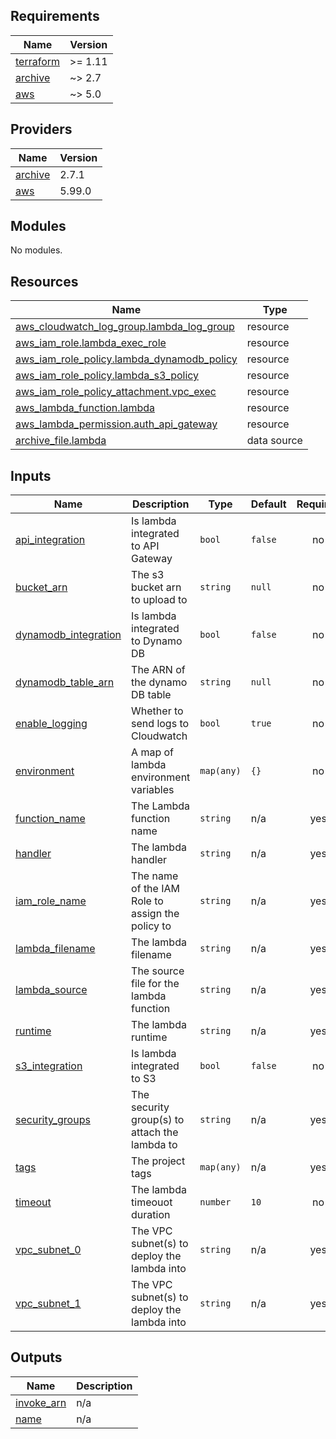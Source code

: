 <!-- BEGIN_TF_DOCS -->
## Requirements

| Name | Version |
|------|---------|
| <a name="requirement_terraform"></a> [terraform](#requirement\_terraform) | >= 1.11 |
| <a name="requirement_archive"></a> [archive](#requirement\_archive) | ~> 2.7 |
| <a name="requirement_aws"></a> [aws](#requirement\_aws) | ~> 5.0 |

## Providers

| Name | Version |
|------|---------|
| <a name="provider_archive"></a> [archive](#provider\_archive) | 2.7.1 |
| <a name="provider_aws"></a> [aws](#provider\_aws) | 5.99.0 |

## Modules

No modules.

## Resources

| Name | Type |
|------|------|
| [aws_cloudwatch_log_group.lambda_log_group](https://registry.terraform.io/providers/hashicorp/aws/latest/docs/resources/cloudwatch_log_group) | resource |
| [aws_iam_role.lambda_exec_role](https://registry.terraform.io/providers/hashicorp/aws/latest/docs/resources/iam_role) | resource |
| [aws_iam_role_policy.lambda_dynamodb_policy](https://registry.terraform.io/providers/hashicorp/aws/latest/docs/resources/iam_role_policy) | resource |
| [aws_iam_role_policy.lambda_s3_policy](https://registry.terraform.io/providers/hashicorp/aws/latest/docs/resources/iam_role_policy) | resource |
| [aws_iam_role_policy_attachment.vpc_exec](https://registry.terraform.io/providers/hashicorp/aws/latest/docs/resources/iam_role_policy_attachment) | resource |
| [aws_lambda_function.lambda](https://registry.terraform.io/providers/hashicorp/aws/latest/docs/resources/lambda_function) | resource |
| [aws_lambda_permission.auth_api_gateway](https://registry.terraform.io/providers/hashicorp/aws/latest/docs/resources/lambda_permission) | resource |
| [archive_file.lambda](https://registry.terraform.io/providers/hashicorp/archive/latest/docs/data-sources/file) | data source |

## Inputs

| Name | Description | Type | Default | Required |
|------|-------------|------|---------|:--------:|
| <a name="input_api_integration"></a> [api\_integration](#input\_api\_integration) | Is lambda integrated to API Gateway | `bool` | `false` | no |
| <a name="input_bucket_arn"></a> [bucket\_arn](#input\_bucket\_arn) | The s3 bucket arn to upload to | `string` | `null` | no |
| <a name="input_dynamodb_integration"></a> [dynamodb\_integration](#input\_dynamodb\_integration) | Is lambda integrated to Dynamo DB | `bool` | `false` | no |
| <a name="input_dynamodb_table_arn"></a> [dynamodb\_table\_arn](#input\_dynamodb\_table\_arn) | The ARN of the dynamo DB table | `string` | `null` | no |
| <a name="input_enable_logging"></a> [enable\_logging](#input\_enable\_logging) | Whether to send logs to Cloudwatch | `bool` | `true` | no |
| <a name="input_environment"></a> [environment](#input\_environment) | A map of lambda environment variables | `map(any)` | `{}` | no |
| <a name="input_function_name"></a> [function\_name](#input\_function\_name) | The Lambda function name | `string` | n/a | yes |
| <a name="input_handler"></a> [handler](#input\_handler) | The lambda handler | `string` | n/a | yes |
| <a name="input_iam_role_name"></a> [iam\_role\_name](#input\_iam\_role\_name) | The name of the IAM Role to assign the policy to | `string` | n/a | yes |
| <a name="input_lambda_filename"></a> [lambda\_filename](#input\_lambda\_filename) | The lambda filename | `string` | n/a | yes |
| <a name="input_lambda_source"></a> [lambda\_source](#input\_lambda\_source) | The source file for the lambda function | `string` | n/a | yes |
| <a name="input_runtime"></a> [runtime](#input\_runtime) | The lambda runtime | `string` | n/a | yes |
| <a name="input_s3_integration"></a> [s3\_integration](#input\_s3\_integration) | Is lambda integrated to S3 | `bool` | `false` | no |
| <a name="input_security_groups"></a> [security\_groups](#input\_security\_groups) | The security group(s) to attach the lambda to | `string` | n/a | yes |
| <a name="input_tags"></a> [tags](#input\_tags) | The project tags | `map(any)` | n/a | yes |
| <a name="input_timeout"></a> [timeout](#input\_timeout) | The lambda timeouot duration | `number` | `10` | no |
| <a name="input_vpc_subnet_0"></a> [vpc\_subnet\_0](#input\_vpc\_subnet\_0) | The VPC subnet(s) to deploy the lambda into | `string` | n/a | yes |
| <a name="input_vpc_subnet_1"></a> [vpc\_subnet\_1](#input\_vpc\_subnet\_1) | The VPC subnet(s) to deploy the lambda into | `string` | n/a | yes |

## Outputs

| Name | Description |
|------|-------------|
| <a name="output_invoke_arn"></a> [invoke\_arn](#output\_invoke\_arn) | n/a |
| <a name="output_name"></a> [name](#output\_name) | n/a |
<!-- END_TF_DOCS -->